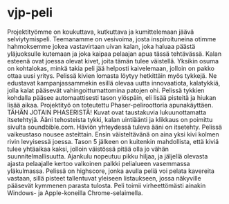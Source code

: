 # vjp-peli
Projektityömme on koukuttava, kutkuttava ja kumittelemaan jäävä selviytymispeli. Teemanamme on vesivoima, josta inspiroituneina otimme hahmoksemme jokea vastavirtaan uivan kalan, joka haluaa päästä yläjuoksulle kutemaan ja joka kaipaa pelaajan apua tässä tehtävässä. 
Kalan esteenä ovat joessa olevat kivet, joita tämän tulee väistellä. Yksikin osuma on kohtalokas, minkä takia peli jää helposti kaivelemaan, jolloin on pakko ottaa uusi yritys. Pelissä kivien lomasta löytyy hetkittäin myös tykkejä. Ne edustavat kampanjassammekin esillä olevaa uutta innovaatiota, kalatykkiä, jolla kalat pääsevät vahingoittumattomina patojen ohi. Pelissä tykkien kohdalla pääsee automaattisesti tason ylöspäin, eli lisää pisteitä ja hiukan lisää aikaa. 
Projektityö on toteutettu Phaser-peliroottoria apunakäyttäen. TÄHÄN JOTAIN PHASERISTÄ!
Kuvat ovat taustakuvia lukuunottamatta itsetehtyjä. Ääni tehosteista tykki, kalan uintiäänti ja klikkaus on poimittu sivulta soundbible.com. Häviön yhteydessä tuleva ääni on itsetehty. 
Pelissä vaikeustaso nousee asteittain. Ensin väisteltävänä on aina yksi kivi kolmen rivin levyisessä joessa. Tason 5 jälkeen on kuitenkin mahdollista, että kiviä tulee yhtäaikaa kaksi, jolloin väistössä pitää olla jo vähän suunnitelmallisuutta. Ajankulu nopeutuu pikku hiljaa, ja jäljellä olevasta ajasta pelaajalle kertoo valkoinen palkki pelialueen vasemmassa yläkulmassa.
Pelissä on highscore, jonka avulla peliä voi pelata kavereita vastaan, sillä pisteet tallentuvat yleiseen listaukseen, jossa näkyville pääsevät kymmenen parasta tulosta.
Peli toimii virheettömästi ainakin Windows- ja Apple-koneilla Chrome-selaimella.